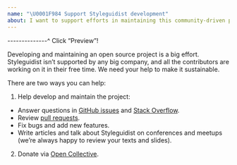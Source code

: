 ```yaml
---
name: "\U0001F984 Support Styleguidist development"
about: I want to support efforts in maintaining this community-driven project
---
```


--------------^ Click “Preview”!

Developing and maintaining an open source project is a big effort. Styleguidist isn’t supported by any big company, and all the contributors are working on it in their free time. We need your help to make it sustainable.

There are two ways you can help:

1.  Help develop and maintain the project:

- Answer questions in [GitHub issues](https://github.com/styleguidist/react-styleguidist/issues) and [Stack Overflow](https://stackoverflow.com/questions/tagged/react-styleguidist).
- Review [pull requests](https://github.com/styleguidist/react-styleguidist/pulls).
- Fix bugs and add new features.
- Write articles and talk about Styleguidist on conferences and meetups (we’re always happy to review your texts and slides).

2.  Donate via [Open Collective](https://opencollective.com/styleguidist).
